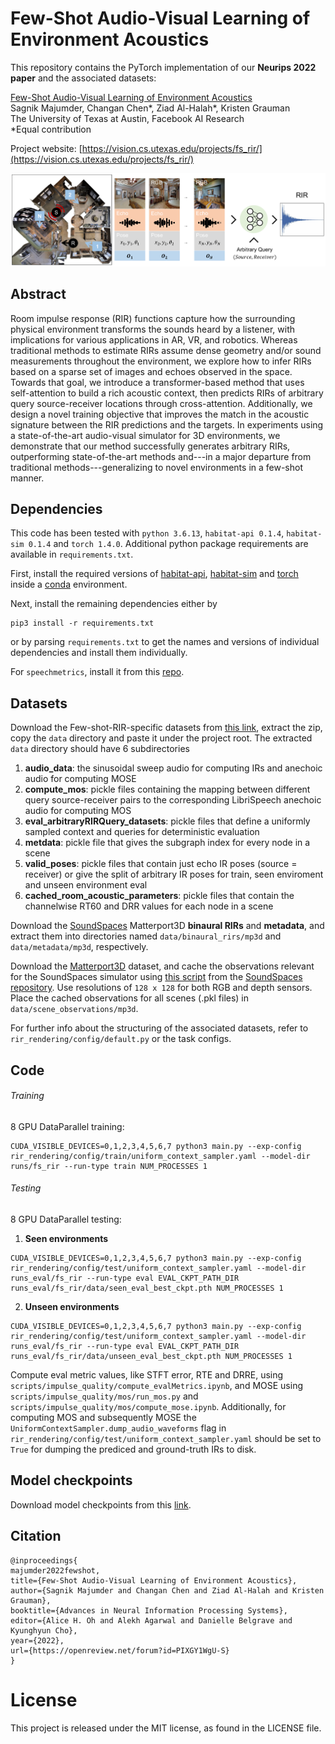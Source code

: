 # Few-Shot Audio-Visual Learning of Environment Acoustics
This repository contains the PyTorch implementation of our **Neurips 2022 paper** and the associated datasets: 

[Few-Shot Audio-Visual Learning of Environment Acoustics](https://vision.cs.utexas.edu/projects/fs_rir/)<br />
Sagnik Majumder, Changan Chen*, Ziad Al-Halah*, Kristen Grauman<br />
The University of Texas at Austin, Facebook AI Research  
\*Equal contribution

Project website: [https://vision.cs.utexas.edu/projects/fs_rir/](https://vision.cs.utexas.edu/projects/fs_rir/)

<p align="center">
  <img src="gfx/concept.png">
</p>

## Abstract
Room impulse response (RIR) functions capture how the surrounding physical environment transforms the sounds heard by a listener, with implications for various applications in AR, VR, and robotics. Whereas traditional methods to estimate RIRs assume dense geometry and/or sound measurements throughout the environment, we explore how to infer RIRs based on a sparse set of images and echoes observed in the space. Towards that goal, we introduce a transformer-based method that uses self-attention to build a rich acoustic context, then predicts RIRs of arbitrary query source-receiver locations through cross-attention. Additionally, we design a novel training objective that improves the match in the acoustic signature between the RIR predictions and the targets. In experiments using a state-of-the-art audio-visual simulator for 3D environments, we demonstrate that our method successfully generates arbitrary RIRs, outperforming state-of-the-art methods and---in a major departure from traditional methods---generalizing to novel environments in a few-shot manner.

## Dependencies
This code has been tested with ```python 3.6.13```, ```habitat-api 0.1.4```, ```habitat-sim 0.1.4``` and ```torch 1.4.0```. Additional python package requirements are available in ```requirements.txt```.   
  
First, install the required versions of [habitat-api](https://github.com/facebookresearch/habitat-lab), [habitat-sim](https://github.com/facebookresearch/habitat-sim) and [torch](https://pytorch.org/) inside a [conda](https://www.anaconda.com/) environment. 

Next, install the remaining dependencies either by 
```
pip3 install -r requirements.txt
``` 
or by parsing ```requirements.txt``` to get the names and versions of individual dependencies and install them individually.

For ```speechmetrics```, install it from this [repo](https://github.com/aliutkus/speechmetrics).

## Datasets
Download the Few-shot-RIR-specific datasets from [this link](https://tinyurl.com/zvuwr3fk), extract the zip, copy the ```data``` directory and paste it under the project root. The extracted ```data``` directory should have 6 subdirectories
1. **audio_data**: the sinusoidal sweep audio for computing IRs and anechoic audio for computing
MOSE    
2. **compute_mos**: pickle files containing the mapping between different query source-receiver
pairs to the corresponding LibriSpeech anechoic audio for computing MOS  
3. **eval_arbitraryRIRQuery_datasets**: pickle files that define a uniformly sampled context and queries for deterministic evaluation
4. **metdata**: pickle file that gives the subgraph index for every node in a scene
5. **valid_poses**: pickle files that contain just echo IR poses (source = receiver) or give the split of arbitrary IR poses for train, seen enviroment and unseen environment eval
6. **cached_room_acoustic_parameters**: pickle files that contain the channelwise RT60 and DRR values for each node in a scene
    
 Download the [SoundSpaces](https://github.com/facebookresearch/sound-spaces/blob/main/soundspaces/README.md) Matterport3D **binaural RIRs** and **metadata**, and extract them into directories named ```data/binaural_rirs/mp3d``` and ```data/metadata/mp3d```, respectively.    
     
Download the [Matterport3D](https://niessner.github.io/Matterport/) dataset, and cache the observations relevant for the SoundSpaces simulator using [this script](https://github.com/facebookresearch/sound-spaces/blob/main/scripts/cache_observations.py) from the [SoundSpaces repository](https://github.com/facebookresearch/sound-spaces). Use resolutions of ```128 x 128``` for both RGB and depth sensors. Place the cached observations for all scenes (.pkl files) in ```data/scene_observations/mp3d```.  

For further info about the structuring of the associated datasets, refer to ```rir_rendering/config/default.py``` or the task configs.

## Code
###### Training    
8 GPU DataParallel training: 
```
CUDA_VISIBLE_DEVICES=0,1,2,3,4,5,6,7 python3 main.py --exp-config rir_rendering/config/train/uniform_context_sampler.yaml --model-dir runs/fs_rir --run-type train NUM_PROCESSES 1
``` 

###### Testing       
8 GPU DataParallel testing:   
1. **Seen environments**  
```
CUDA_VISIBLE_DEVICES=0,1,2,3,4,5,6,7 python3 main.py --exp-config rir_rendering/config/test/uniform_context_sampler.yaml --model-dir runs_eval/fs_rir --run-type eval EVAL_CKPT_PATH_DIR runs_eval/fs_rir/data/seen_eval_best_ckpt.pth NUM_PROCESSES 1
```  

2. **Unseen environments**  
```
CUDA_VISIBLE_DEVICES=0,1,2,3,4,5,6,7 python3 main.py --exp-config rir_rendering/config/test/uniform_context_sampler.yaml --model-dir runs_eval/fs_rir --run-type eval EVAL_CKPT_PATH_DIR runs_eval/fs_rir/data/unseen_eval_best_ckpt.pth NUM_PROCESSES 1
```
        
Compute eval metric values, like STFT error, RTE and DRRE, using ```scripts/impulse_quality/compute_evalMetrics.ipynb```, and MOSE using ```scripts/impulse_quality/mos/run_mos.py``` and ```scripts/impulse_quality/mos/compute_mose.ipynb```. Additionally, for computing MOS and subsequently MOSE the ```UniformContextSampler.dump_audio_waveforms``` flag in ```rir_rendering/config/test/uniform_context_sampler.yaml``` should be set to ```True``` for dumping the prediced and ground-truth IRs to disk.


## Model checkpoints
Download model checkpoints from this [link](https://tinyurl.com/dphrmz59).    

## Citation
```
@inproceedings{
majumder2022fewshot,
title={Few-Shot Audio-Visual Learning of Environment Acoustics},
author={Sagnik Majumder and Changan Chen and Ziad Al-Halah and Kristen Grauman},
booktitle={Advances in Neural Information Processing Systems},
editor={Alice H. Oh and Alekh Agarwal and Danielle Belgrave and Kyunghyun Cho},
year={2022},
url={https://openreview.net/forum?id=PIXGY1WgU-S}
}
```

# License
This project is released under the MIT license, as found in the LICENSE file.
